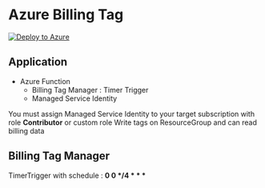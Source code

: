 # Azure Billing Tag

[![Deploy to Azure](https://azuredeploy.net/deploybutton.svg)](https://azuredeploy.net/?repository=https://github.com/wilfriedwoivre/azure-billing-tag-generator/tree/master/deployments)

## Application

* Azure Function
  * Billing Tag Manager : Timer Trigger
  * Managed Service Identity

You must assign Managed Service Identity to your target subscription with role **Contributor** or custom role Write tags on ResourceGroup and can read billing data


## Billing Tag Manager

TimerTrigger with schedule : __0 0 */4 * * *__
